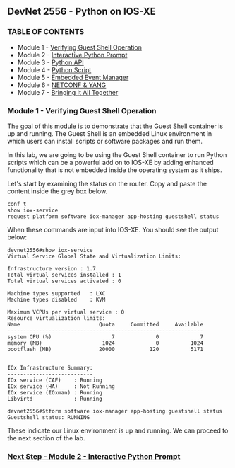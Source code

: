 ## DevNet 2556 - Python on IOS-XE

### TABLE OF CONTENTS
* Module 1 - [Verifying Guest Shell Operation](www.github.com/rshoemak/DevNet2556/Module1)
* Module 2 - [Interactive Python Prompt](www.github.com/rshoemak/DevNet2556/Module2)
* Module 3 - [Python API](www.github.com/rshoemak/DevNet2556/Module3)
* Module 4 - [Python Script](www.github.com/rshoemak/DevNet2556/Module4)
* Module 5 - [Embedded Event Manager](www.github.com/rshoemak/DevNet2556/Module5)
* Module 6 - [NETCONF & YANG](www.github.com/rshoemak/DevNet2556/Module6)
* Module 7 - [Bringing It All Together](www.github.com/rshoemak/DevNet2556/Module7)


### Module 1 - Verifying Guest Shell Operation

The goal of this module is to demonstrate that the Guest Shell container is up and running.  The Guest Shell is an embedded Linux environment in which users can install scripts or software packages and run them.  

In this lab, we are going to be using the Guest Shell container to run Python scripts which can be a powerful add on to IOS-XE by adding enhanced functionality that is not embedded inside the operating system as it ships.

Let's start by examining the status on the router.  Copy and paste the content inside the grey box below.  

```
conf t
show iox-service
request platform software iox-manager app-hosting guestshell status
```

When these commands are input into IOS-XE.  You should see the output below:

```
devnet2556#show iox-service 
Virtual Service Global State and Virtualization Limits:

Infrastructure version : 1.7
Total virtual services installed : 1
Total virtual services activated : 0

Machine types supported   : LXC
Machine types disabled    : KVM

Maximum VCPUs per virtual service : 0
Resource virtualization limits:
Name                         Quota     Committed     Available  
--------------------------------------------------------------
system CPU (%)                   7             0             7  
memory (MB)                   1024             0          1024  
bootflash (MB)               20000           120          5171  


IOx Infrastructure Summary:
---------------------------
IOx service (CAF)    : Running 
IOx service (HA)     : Not Running 
IOx service (IOxman) : Running 
Libvirtd             : Running 
```

```
devnet2556#$tform software iox-manager app-hosting guestshell status         
Guestshell status: RUNNING 
```
These indicate our Linux environment is up and running.  We can proceed to the next section of the lab.

### [Next Step - Module 2 - Interactive Python Prompt](www.github.com/rshoemak/DevNet2556/Module2)